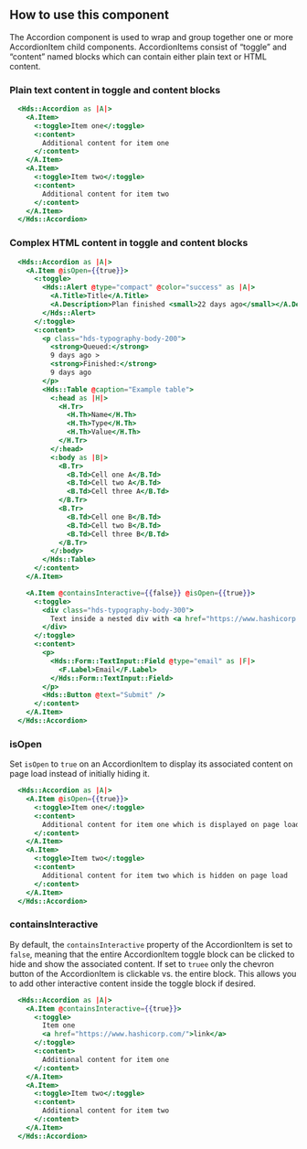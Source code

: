 ## How to use this component

The Accordion component is used to wrap and group together one or more AccordionItem child components. AccordionItems consist of “toggle” and “content” named blocks which can contain either plain text or HTML content.

### Plain text content in toggle and content blocks
```handlebars
  <Hds::Accordion as |A|>
    <A.Item>
      <:toggle>Item one</:toggle>
      <:content>
        Additional content for item one
      </:content>
    </A.Item>
    <A.Item>
      <:toggle>Item two</:toggle>
      <:content>
        Additional content for item two
      </:content>
    </A.Item>
  </Hds::Accordion>
```

### Complex HTML content in toggle and content blocks
```handlebars
  <Hds::Accordion as |A|>
    <A.Item @isOpen={{true}}>
      <:toggle>
        <Hds::Alert @type="compact" @color="success" as |A|>
          <A.Title>Title</A.Title>
          <A.Description>Plan finished <small>22 days ago</small></A.Description>
        </Hds::Alert>
      </:toggle>
      <:content>
        <p class="hds-typography-body-200">
          <strong>Queued:</strong>
          9 days ago >
          <strong>Finished:</strong>
          9 days ago
        </p>
        <Hds::Table @caption="Example table">
          <:head as |H|>
            <H.Tr>
              <H.Th>Name</H.Th>
              <H.Th>Type</H.Th>
              <H.Th>Value</H.Th>
            </H.Tr>
          </:head>
          <:body as |B|>
            <B.Tr>
              <B.Td>Cell one A</B.Td>
              <B.Td>Cell two A</B.Td>
              <B.Td>Cell three A</B.Td>
            </B.Tr>
            <B.Tr>
              <B.Td>Cell one B</B.Td>
              <B.Td>Cell two B</B.Td>
              <B.Td>Cell three B</B.Td>
            </B.Tr>
          </:body>
        </Hds::Table>
      </:content>
    </A.Item>

    <A.Item @containsInteractive={{false}} @isOpen={{true}}>
      <:toggle>
        <div class="hds-typography-body-300">
          Text inside a nested div with <a href="https://www.hashicorp.com/">a link</a>.
        </div>
      </:toggle>
      <:content>
        <p>
          <Hds::Form::TextInput::Field @type="email" as |F|>
            <F.Label>Email</F.Label>
          </Hds::Form::TextInput::Field>
        </p>
        <Hds::Button @text="Submit" />
      </:content>
    </A.Item>
  </Hds::Accordion>
```

### isOpen

Set `isOpen` to `true` on an AccordionItem to display its associated content on page load instead of initially hiding it.

```handlebars
  <Hds::Accordion as |A|>
    <A.Item @isOpen={{true}}>
      <:toggle>Item one</:toggle>
      <:content>
        Additional content for item one which is displayed on page load
      </:content>
    </A.Item>
    <A.Item>
      <:toggle>Item two</:toggle>
      <:content>
        Additional content for item two which is hidden on page load
      </:content>
    </A.Item>
  </Hds::Accordion>
```

### containsInteractive

By default, the `containsInteractive` property of the AccordionItem is set to `false`, meaning that the entire AccordionItem toggle block can be clicked to hide and show the associated content. If set to `truee` only the chevron button of the AccordionItem is clickable vs. the entire block. This allows you to add other interactive content inside the toggle block if desired.

```handlebars
  <Hds::Accordion as |A|>
    <A.Item @containsInteractive={{true}}>
      <:toggle>
        Item one
        <a href="https://www.hashicorp.com/">link</a>
      </:toggle>
      <:content>
        Additional content for item one
      </:content>
    </A.Item>
    <A.Item>
      <:toggle>Item two</:toggle>
      <:content>
        Additional content for item two
      </:content>
    </A.Item>
  </Hds::Accordion>
```
